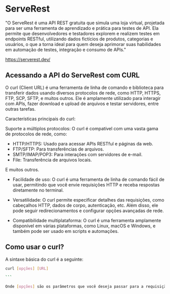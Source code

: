 # ServeRest

"O ServeRest é uma API REST gratuita que simula uma loja virtual, projetada para ser uma ferramenta de aprendizado e prática para testes de API. Ela permite que desenvolvedores e testadores explorem e realizem testes em endpoints RESTful, utilizando dados fictícios de produtos, categorias e usuários, o que a torna ideal para quem deseja aprimorar suas habilidades em automação de testes, integração e consumo de APIs."

https://serverest.dev/

## Acessando a API do ServeRest com CURL

O curl (Client URL) é uma ferramenta de linha de comando e biblioteca para transferir dados usando diversos protocolos de rede, como HTTP, HTTPS, FTP, SCP, SFTP, e muitos outros. Ele é amplamente utilizado para interagir com APIs, fazer download e upload de arquivos e testar servidores, entre outras tarefas.

Características principais do curl:

Suporte a múltiplos protocolos: O curl é compatível com uma vasta gama de protocolos de rede, como:

- HTTP/HTTPS: Usado para acessar APIs RESTful e páginas da web.
- FTP/SFTP: Para transferências de arquivos.
- SMTP/IMAP/POP3: Para interações com servidores de e-mail.
- File: Transferência de arquivos locais.

E muitos outros.

- Facilidade de uso: O curl é uma ferramenta de linha de comando fácil de usar, permitindo que você envie requisições HTTP e receba respostas diretamente no terminal.

- Versatilidade: O curl permite especificar detalhes das requisições, como cabeçalhos HTTP, dados de corpo, autenticação, etc. Além disso, ele pode seguir redirecionamentos e configurar opções avançadas de rede.

- Compatibilidade multiplataforma: O curl é uma ferramenta amplamente disponível em várias plataformas, como Linux, macOS e Windows, e também pode ser usado em scripts e automações.

## Como usar o curl?

A sintaxe básica do curl é a seguinte:

````bash
curl [opções] [URL]

```

Onde [opções] são os parâmetros que você deseja passar para a requisição, e [URL] é o endereço da web ou servidor com o qual você está interagindo.